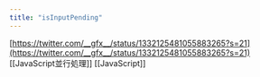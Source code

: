 ```yaml
---
title: "isInputPending"
---
```


[https://twitter.com/__gfx__/status/1332125481055883265?s=21](https://twitter.com/__gfx__/status/1332125481055883265?s=21)
[[JavaScript並行処理]]
[[JavaScript]]
